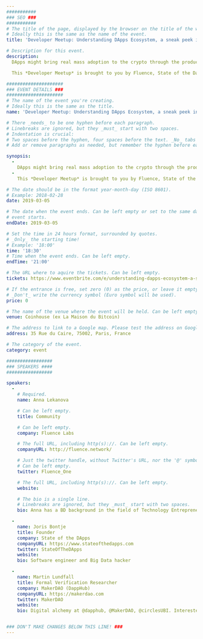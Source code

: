 ```yaml
---
###########
### SEO ###
###########
# The title of the page, displayed by the browser on the title of the window.
# Ideally this is the same as the name of the event.
title: 'Developer Meetup: Understanding DApps Ecosystem, a sneak peek into the future!'

# Description for this event. 
description: 
  DApps might bring real mass adoption to the crypto through the products they are building, but are they ready to do it? What are the main challenges for the DApp developers and opportunities behind them? What’s the current tool set available for the DApp builder? Join us to learn the current state of DApp ecosystem and how we can move it forward.

  This *Developer Meetup* is brought to you by Fluence, State of the Dapps & Maker DAO!

#####################
### EVENT DETAILS ###
#####################
# The name of the event you're creating.
# Ideally this is the same as the title.
name: 'Developer Meetup: Understanding DApps Ecosystem, a sneak peek into the future!'

# There _needs_ to be one hyphen before each paragraph.
# Linebreaks are ignored, but they _must_ start with two spaces.
# Indentation is crucial:
# Two spaces before the hyphen, four spaces before the text. _No_ tabs allowed.
# Add or remove paragraphs as needed, but remember the hyphen before each entry.

synopsis:
  -
    DApps might bring real mass adoption to the crypto through the products they are building, but are they ready to do it? What are the main challenges for the DApp developers and opportunities behind them? What’s the current tool set available for the DApp builder? Join us to learn the current state of DApp ecosystem and how we can move it forward.
  -
    This *Developer Meetup* is brought to you by Fluence, State of the Dapps & Maker DAO!

# The date should be in the format year-month-day (ISO 8601).
# Example: 2018-02-28
date: 2019-03-05

# The date when the event ends. Can be left empty or set to the same day the
# event starts.
endDate: 2019-03-05

# Set the time in 24 hours format, surrounded by quotes.
# _Only_ the starting time!
# Example: '18:00'
time: '18:30'
# Time when the event ends. Can be left empty.
endTime: '21:00'

# The URL where to aquire the tickets. Can be left empty.
tickets: https://www.eventbrite.com/e/understanding-dapps-ecosystem-a-sneak-peek-into-the-future-tickets-57705807624

# If the entrance is free, set zero (0) as the price, or leave it empty.
# _Don't_ write the currency symbol (Euro symbol will be used).
price: 0

# The name of the venue where the event will be held. Can be left empty.
venue: Coinhouse (ex La Maison du Bitcoin)

# The address to link to a Google map. Please test the address on Google Maps.
address: 35 Rue du Caire, 75002, Paris, France

# The category of the event. 
category: event

#################
### SPEAKERS ####
#################

speakers:
  -
    # Required.
    name: Anna Lekanova

    # Can be left empty.
    title: Community

    # Can be left empty.
    company: Fluence Labs

    # The full URL, including http(s)://. Can be left empty.
    companyURL: http://fluence.network/

    # Just the twitter handle, without Twitter's URL, nor the '@' symbol.
    # Can be left empty.
    twitter: Fluence_One

    # The full URL, including http(s)://. Can be left empty.
    website: 

    # The bio is a single line.
    # Linebreaks are ignored, but they _must_ start with two spaces.
    bio: Anna has a BD background in the field of Technology Entrepreneurship.

  -
    name: Joris Bontje
    title: Founder
    company: State of the DApps
    companyURL: https://www.stateofthedapps.com
    twitter: StateOfTheDApps
    website:
    bio: Software engineer and Big Data hacker

  -
    name: Martin Lundfall
    title: Formal Verification Researcher
    company: MakerDAO (DappHub)
    companyURL: https://makerdao.com 
    twitter: MakerDAO
    website: 
    bio: Digital alchemy at @dapphub, @MakerDAO, @circlesUBI. Interested in formal verification, category theory, anthropology, music.


### DON'T MAKE CHANGES BELOW THIS LINE! ###
---
```

<!-- ### DON'T MAKE CHANGES BELOW THIS LINE! ### -->

<Event-Content/>
